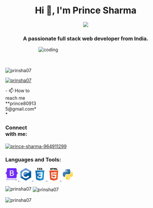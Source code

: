 <h1 align="center">Hi 👋, I'm Prince Sharma</h1>
<div align="center"> <img src="https://i.pinimg.com/originals/02/74/20/0274207612d515f49012c87803a9e631.gif"width="900"></div>
<h3 align="center">A passionate full stack web developer from India.</h3>
<img align="right" width="400" height="300" Alt="coding" src="https://www.behance.net/gallery/161921919/Portrait-animated-gif">


<br><br><br>

<p align="left"> <img src="https://komarev.com/ghpvc/?username=prinsha07&label=Profile%20views&color=0e75b6&style=flat" alt="prinsha07" /> </p>

<p align="left"> <a href="https://github.com/ryo-ma/github-profile-trophy"><img src="https://github-profile-trophy.vercel.app/?username=prinsha07" alt="prinsha07" /></a> </p>
- 📫 How to reach me **prince809135@gmail.com**


<h3 align="left">Connect with me:</h3>
<p align="left">
<a href="https://linkedin.com/in/prince-sharma-964911299" target="blank"><img align="center" src="https://raw.githubusercontent.com/rahuldkjain/github-profile-readme-generator/master/src/images/icons/Social/linked-in-alt.svg" alt="prince-sharma-964911299" height="30" width="40" /></a>
</p>

<h3 align="left">Languages and Tools:</h3>
<p align="left"> <a href="https://getbootstrap.com" target="_blank" rel="noreferrer"> <img src="https://raw.githubusercontent.com/devicons/devicon/master/icons/bootstrap/bootstrap-plain-wordmark.svg" alt="bootstrap" width="40" height="40"/> </a> <a href="https://www.cprogramming.com/" target="_blank" rel="noreferrer"> <img src="https://raw.githubusercontent.com/devicons/devicon/master/icons/c/c-original.svg" alt="c" width="40" height="40"/> </a> <a href="https://www.w3schools.com/css/" target="_blank" rel="noreferrer"> <img src="https://raw.githubusercontent.com/devicons/devicon/master/icons/css3/css3-original-wordmark.svg" alt="css3" width="40" height="40"/> </a> <a href="https://www.w3.org/html/" target="_blank" rel="noreferrer"> <img src="https://raw.githubusercontent.com/devicons/devicon/master/icons/html5/html5-original-wordmark.svg" alt="html5" width="40" height="40"/> </a> <a href="https://www.python.org" target="_blank" rel="noreferrer"> <img src="https://raw.githubusercontent.com/devicons/devicon/master/icons/python/python-original.svg" alt="python" width="40" height="40"/> </a> </p>

<p><img align="left" src="https://github-readme-stats.vercel.app/api/top-langs?username=prinsha07&show_icons=true&locale=en&layout=compact" alt="prinsha07" /></p>

<p>&nbsp;<img align="center" src="https://github-readme-stats.vercel.app/api?username=prinsha07&show_icons=true&locale=en" alt="prinsha07" /></p>

<p><img align="center" src="https://github-readme-streak-stats.herokuapp.com/?user=prinsha07&" alt="prinsha07" /></p>

